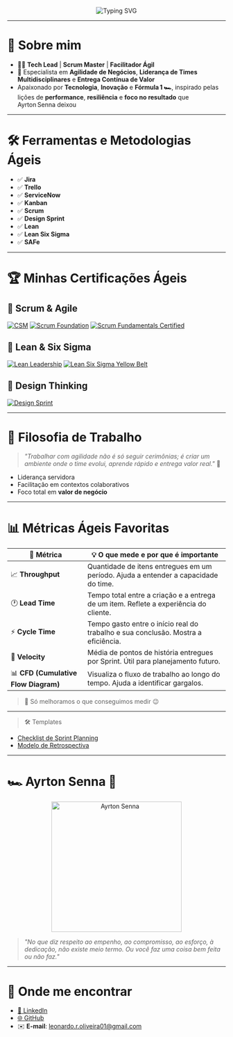 <p align="center">
  <img src="https://readme-typing-svg.demolab.com?font=Fira+Code&size=24&pause=1000&color=36BCF7&center=true&vCenter=true&repeat=true&width=700&lines=Oi%2C+eu+sou+o+Leonardo+Richard+de+Oliveira!" alt="Typing SVG" />
</p>

---

# 🚀 Sobre mim

- 👨‍💼 **Tech Lead** | **Scrum Master** | **Facilitador Ágil**
- 🧠 Especialista em **Agilidade de Negócios**, **Liderança de Times Multidisciplinares** e **Entrega Contínua de Valor**
-  Apaixonado por **Tecnologia**, **Inovação** e **Fórmula 1 🏎️**, inspirado pelas lições de **performance**, **resiliência** e **foco no resultado** que Ayrton Senna deixou

---

# 🛠️ Ferramentas e Metodologias Ágeis

- ✅ **Jira**  
- ✅ **Trello**  
- ✅ **ServiceNow**  
- ✅ **Kanban**  
- ✅ **Scrum**  
- ✅ **Design Sprint**  
- ✅ **Lean**
- ✅ **Lean Six Sigma**  
- ✅ **SAFe**

---

# 🏆 Minhas Certificações Ágeis

## 📜 Scrum & Agile
[![CSM](https://img.shields.io/badge/Scrum_Alliance-Certified_ScrumMaster-0096D6?logo=scrumalliance&logoColor=white&style=for-the-badge)](https://bcert.me/sxxebbkqt)
[![Scrum Foundation](https://img.shields.io/badge/Scrum%20Foundation-Credly-orange?logo=scrumalliance&style=for-the-badge)](https://www.credly.com/badges/0176534f-e271-4cef-9bd1-d891357cd065/public_url)
[![Scrum Fundamentals Certified](https://img.shields.io/badge/Scrum%20Fundamentals%20Certified-ScrumStudy-blue?logo=vercel&style=for-the-badge)](https://www.scrumstudy.com/certification/verify?type=SFC&number=1075303)

## 🎯 Lean & Six Sigma
[![Lean Leadership](https://img.shields.io/badge/Lean%20Leadership-Credly-blue?logo=leanpub&style=for-the-badge)](https://www.credly.com/badges/0ca168ef-958e-4757-bd52-4c320fed6e5b/public_url)
[![Lean Six Sigma Yellow Belt](https://img.shields.io/badge/Lean%20Six%20Sigma%20Yellow%20Belt-6sigmastudy-yellow?logo=processwire&style=for-the-badge)](https://www.6sigmastudy.com/certification/verify?type=SSYB&number=906903)

## 🎨 Design Thinking
[![Design Sprint](https://img.shields.io/badge/Design%20Sprint-Credly-yellow?logo=google&style=for-the-badge)](https://www.credly.com/badges/a5b2e978-0358-4c7e-9a94-3d831ae9a3b3/public_url)

---

# 💬 Filosofia de Trabalho

> *"Trabalhar com agilidade não é só seguir cerimônias; é criar um ambiente onde o time evolui, aprende rápido e entrega valor real."* 🚦

- Liderança servidora  
- Facilitação em contextos colaborativos  
- Foco total em **valor de negócio**

---

# 📊 Métricas Ágeis Favoritas

| 📌 **Métrica**       | 💡 **O que mede e por que é importante**                                              |
|----------------------|---------------------------------------------------------------------------------------|
| 📈 **Throughput**    | Quantidade de itens entregues em um período. Ajuda a entender a capacidade do time.  |
| 🕐 **Lead Time**     | Tempo total entre a criação e a entrega de um item. Reflete a experiência do cliente.|
| ⚡ **Cycle Time**    | Tempo gasto entre o início real do trabalho e sua conclusão. Mostra a eficiência.    |
| 🚀 **Velocity**      | Média de pontos de história entregues por Sprint. Útil para planejamento futuro.     |
| 📊 **CFD (Cumulative Flow Diagram)** | Visualiza o fluxo de trabalho ao longo do tempo. Ajuda a identificar gargalos. |

> 🎯 Só melhoramos o que conseguimos medir 😉

---

> 🛠️ Templates  
- [Checklist de Sprint Planning](https://docs.google.com/document/d/e/2PACX-1vRJbeCO3ZMg28xWGyRUnhmp4-VLDeprbw8iu54jFuDMPLVb10fCxLHOEMcYW7dv6b_P3h2Oh9dr8IuR/pub)  
- [Modelo de Retrospectiva](https://docs.google.com/document/d/e/2PACX-1vRGgN-oFLCqxsiAsPxwS9833Y-PDUrK2nl4yoy6EV5ZWDtY_DkjJhIt-ytJS3M11Cy_L3DpDNtmE0R8/pub)

---
# 🏎️ Ayrton Senna 🏁
<p align="center">
  <img src="https://github.com/user-attachments/assets/4903bec4-7e76-44c8-9b7f-7ed1a2b83fdc" width="300" alt="Ayrton Senna" />
</p>

> *"No que diz respeito ao empenho, ao compromisso, ao esforço, à dedicação, não existe meio termo. Ou você faz uma coisa bem feita ou não faz."*

---

# 📲 Onde me encontrar

- [🔗 LinkedIn](https://www.linkedin.com/in/leonardorichardoliveira/)  
- [🌐 GitHub](https://github.com/leonardoricharddeoliveira)  
- ✉️ **E-mail**: leonardo.r.oliveira01@gmail.com



